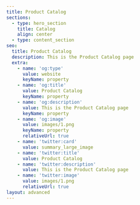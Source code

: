 ```yaml
---
title: Product Catalog
sections:
  - type: hero_section
    title: Catalog
    align: center
  - type: content_section
seo:
  title: Product Catalog
  description: This is the Product Catalog page
  extra:
    - name: 'og:type'
      value: website
      keyName: property
    - name: 'og:title'
      value: Product Catalog
      keyName: property
    - name: 'og:description'
      value: This is the Product Catalog page
      keyName: property
    - name: 'og:image'
      value: images/1.png
      keyName: property
      relativeUrl: true
    - name: 'twitter:card'
      value: summary_large_image
    - name: 'twitter:title'
      value: Product Catalog
    - name: 'twitter:description'
      value: This is the Product Catalog page
    - name: 'twitter:image'
      value: images/1.png
      relativeUrl: true
layout: advanced
---
```


